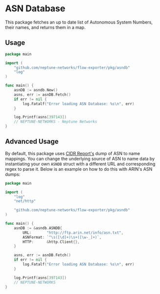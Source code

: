 # ASN Database

This package fetches an up to date list of Autonomous System Numbers, their names, and returns them in a map.

## Usage

```go
package main

import (
	"github.com/neptune-networks/flow-exporter/pkg/asndb"
	"log"
)

func main() {
	asnDB := asndb.New()
	asns, err := asnDB.Fetch()
	if err != nil {
		log.Fatalf("Error loading ASN Database: %s\n", err)
	}

	log.Printf(asns[397143])
	// NEPTUNE-NETWORKS - Neptune Networks
}
```

## Advanced Usage

By default, this package uses [CIDR Report's](http://www.cidr-report.org/as2.0/asn.txt) dump of ASN to name mappings. You can change the underlying source of ASN to name data by instantiating your own `ASNDB` struct with a different URL and corresponding regex to parse it. Below is an example on how to do this with ARIN's ASN dumps:

```go
package main

import (
	"log"
	"net/http"

	"github.com/neptune-networks/flow-exporter/pkg/asndb"
)

func main() {
	asnDB := &asndb.ASNDB{
		URL:       "http://ftp.arin.net/info/asn.txt",
		ASNFormat: `^\s([\d]+)\s+([\w-_]+)`,
		HTTP:      &http.Client{},
	}

	asns, err := asnDB.Fetch()
	if err != nil {
		log.Fatalf("Error loading ASN Database: %s\n", err)
	}

	log.Printf(asns[397143])
	// NEPTUNE-NETWORKS
}
```
